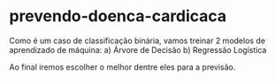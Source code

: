 # prevendo-doenca-cardicaca

Como é um caso de classificação binária, vamos treinar 2 modelos de aprendizado de máquina: 
a) Árvore de Decisão
b) Regressão Logística 

Ao final iremos escolher o melhor dentre eles para a previsão.
